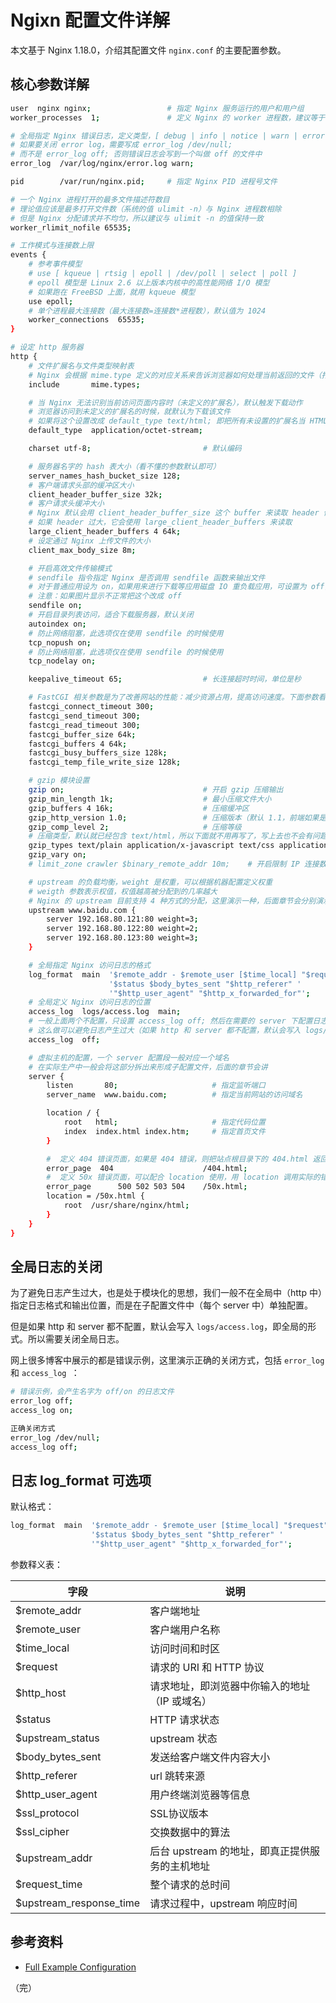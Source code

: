 # Ngixn 配置文件详解

本文基于 Nginx 1.18.0，介绍其配置文件 `nginx.conf` 的主要配置参数。

## 核心参数详解

```bash
user  nginx nginx;                 # 指定 Nginx 服务运行的用户和用户组
worker_processes  1;               # 定义 Nginx 的 worker 进程数，建议等于 CPU 总核心数

# 全局指定 Nginx 错误日志，定义类型，[ debug | info | notice | warn | error | crit ]
# 如果要关闭 error log，需要写成 error_log /dev/null;
# 而不是 error_log off; 否则错误日志会写到一个叫做 off 的文件中
error_log  /var/log/nginx/error.log warn;

pid        /var/run/nginx.pid;     # 指定 Nginx PID 进程号文件

# 一个 Nginx 进程打开的最多文件描述符数目
# 理论值应该是最多打开文件数（系统的值 ulimit -n）与 Nginx 进程数相除
# 但是 Nginx 分配请求并不均匀，所以建议与 ulimit -n 的值保持一致
worker_rlimit_nofile 65535;

# 工作模式与连接数上限
events {
    # 参考事件模型
    # use [ kqueue | rtsig | epoll | /dev/poll | select | poll ]
    # epoll 模型是 Linux 2.6 以上版本内核中的高性能网络 I/O 模型
    # 如果跑在 FreeBSD 上面，就用 kqueue 模型
    use epoll;
    # 单个进程最大连接数（最大连接数=连接数*进程数），默认值为 1024
    worker_connections  65535;
}

# 设定 http 服务器
http {
    # 文件扩展名与文件类型映射表
    # Nginx 会根据 mime.type 定义的对应关系来告诉浏览器如何处理当前返回的文件（打开或下载）
    include       mime.types;

    # 当 Nginx 无法识别当前访问页面内容时（未定义的扩展名），默认触发下载动作
    # 浏览器访问到未定义的扩展名的时候，就默认为下载该文件
    # 如果将这个设置改成 default_type text/html; 即把所有未设置的扩展名当 HTML 文件打开
    default_type  application/octet-stream;

    charset utf-8;                         # 默认编码

    # 服务器名字的 hash 表大小（看不懂的参数默认即可）
    server_names_hash_bucket_size 128;
    # 客户端请求头部的缓冲区大小
    client_header_buffer_size 32k;
    # 客户请求头缓冲大小
    # Nginx 默认会用 client_header_buffer_size 这个 buffer 来读取 header 值
    # 如果 header 过大，它会使用 large_client_header_buffers 来读取
    large_client_header_buffers 4 64k;
    # 设定通过 Nginx 上传文件的大小
    client_max_body_size 8m;

    # 开启高效文件传输模式
    # sendfile 指令指定 Nginx 是否调用 sendfile 函数来输出文件
    # 对于普通应用设为 on，如果用来进行下载等应用磁盘 IO 重负载应用，可设置为 off，以平衡磁盘与网络 I/O 处理速度，降低系统的负载
    # 注意：如果图片显示不正常把这个改成 off
    sendfile on;
    # 开启目录列表访问，适合下载服务器，默认关闭
    autoindex on;
    # 防止网络阻塞，此选项仅在使用 sendfile 的时候使用
    tcp_nopush on;
    # 防止网络阻塞，此选项仅在使用 sendfile 的时候使用
    tcp_nodelay on;

    keepalive_timeout 65;                  # 长连接超时时间，单位是秒

    # FastCGI 相关参数是为了改善网站的性能：减少资源占用，提高访问速度。下面参数看字面意思都能理解。
    fastcgi_connect_timeout 300;
    fastcgi_send_timeout 300;
    fastcgi_read_timeout 300;
    fastcgi_buffer_size 64k;
    fastcgi_buffers 4 64k;
    fastcgi_busy_buffers_size 128k;
    fastcgi_temp_file_write_size 128k;

    # gzip 模块设置
    gzip on;                               # 开启 gzip 压缩输出
    gzip_min_length 1k;                    # 最小压缩文件大小
    gzip_buffers 4 16k;                    # 压缩缓冲区
    gzip_http_version 1.0;                 # 压缩版本（默认 1.1，前端如果是 squid2.5 请使用 1.0）
    gzip_comp_level 2;                     # 压缩等级
    # 压缩类型，默认就已经包含 text/html，所以下面就不用再写了，写上去也不会有问题，但是会有一个 warn
    gzip_types text/plain application/x-javascript text/css application/xml;
    gzip_vary on;
    # limit_zone crawler $binary_remote_addr 10m;    # 开启限制 IP 连接数的时候需要使用

    # upstream 的负载均衡，weight 是权重，可以根据机器配置定义权重
    # weigth 参数表示权值，权值越高被分配到的几率越大
    # Nginx 的 upstream 目前支持 4 种方式的分配，这里演示一种，后面章节会分别演示
    upstream www.baidu.com {
        server 192.168.80.121:80 weight=3;
        server 192.168.80.122:80 weight=2;
        server 192.168.80.123:80 weight=3;
    }

    # 全局指定 Nginx 访问日志的格式
    log_format  main  '$remote_addr - $remote_user [$time_local] "$request" '
                      '$status $body_bytes_sent "$http_referer" '
                      '"$http_user_agent" "$http_x_forwarded_for"';
    # 全局定义 Nginx 访问日志的位置
    access_log  logs/access.log  main;
    # 一般上面两个不配置，只设置 access_log off; 然后在需要的 server 下配置日志
    # 这么做可以避免日志产生过大（如果 http 和 server 都不配置，默认会写入 logs/access.log）
    access_log  off;

    # 虚拟主机的配置，一个 server 配置段一般对应一个域名
    # 在实际生产中一般会将这部分拆出来形成子配置文件，后面的章节会讲
    server {
        listen       80;                     # 指定监听端口
        server_name  www.baidu.com;          # 指定当前网站的访问域名

        location / {
            root   html;                     # 指定代码位置
            index  index.html index.htm;     # 指定首页文件
        }

        #  定义 404 错误页面，如果是 404 错误，则把站点根目录下的 404.html 返回给用户 
        error_page  404                    /404.html;
        #  定义 50x 错误页面，可以配合 location 使用，用 location 调用实际的错误页面
        error_page      500 502 503 504    /50x.html;
        location = /50x.html { 
            root  /usr/share/nginx/html; 
        } 
    }
}
```

## 全局日志的关闭

为了避免日志产生过大，也是处于模块化的思想，我们一般不在全局中（http 中）指定日志格式和输出位置，而是在子配置文件中（每个 server 中）单独配置。

但是如果 http 和 server 都不配置，默认会写入 `logs/access.log`，即全局的形式。所以需要关闭全局日志。

网上很多博客中展示的都是错误示例，这里演示正确的关闭方式，包括 `error_log` 和 `access_log `：

```bash
# 错误示例，会产生名字为 off/on 的日志文件
error_log off;
access_log on;

正确关闭方式
error_log /dev/null;
access_log off;
```

## 日志 log_format 可选项

默认格式：

```bash
log_format  main  '$remote_addr - $remote_user [$time_local] "$request" '
                  '$status $body_bytes_sent "$http_referer" '
                  '"$http_user_agent" "$http_x_forwarded_for"';
```

参数释义表：

| 字段                    | 说明                                       |
| ----------------------- | ----------------------------------------- |
| $remote_addr            | 客户端地址                                 |
| $remote_user            | 客户端用户名称                              |
| $time_local             | 访问时间和时区                              |
| $request                | 请求的 URI 和 HTTP 协议                     |
| $http_host              | 请求地址，即浏览器中你输入的地址（IP 或域名）  |
| $status                 | HTTP 请求状态                               |
| $upstream_status        | upstream 状态                               |
| $body_bytes_sent        | 发送给客户端文件内容大小                      |
| $http_referer           | url 跳转来源                                |
| $http_user_agent        | 用户终端浏览器等信息                         |
| $ssl_protocol           | SSL协议版本                                 |
| $ssl_cipher             | 交换数据中的算法                             |
| $upstream_addr          | 后台 upstream 的地址，即真正提供服务的主机地址 |
| $request_time           | 整个请求的总时间                             |
| $upstream_response_time | 请求过程中，upstream 响应时间                 |

## 参考资料

* [Full Example Configuration](https://www.nginx.com/resources/wiki/start/topics/examples/full/ "Full Example Configuration")

（完）
